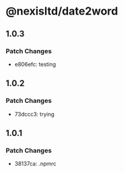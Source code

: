 # @nexisltd/date2word

## 1.0.3

### Patch Changes

- e806efc: testing

## 1.0.2

### Patch Changes

- 73dccc3: trying

## 1.0.1

### Patch Changes

- 38137ca: .npmrc
